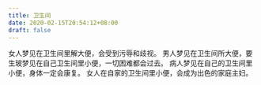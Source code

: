 ```yaml
---
title: 卫生间
date: 2020-02-15T20:54:12+08:00
draft: false
---
```


女人梦见在卫生间里解大便，会受到污辱和歧视。
男人梦见在卫生间所大便，要生玻梦见在自己卫生间里小便，一切困难都会过去。
病人梦见在自己的卫生间里小便，身体一定会康复。
女人在自家的卫生间里小便，会成为出色的家庭主妇。
